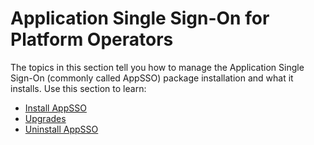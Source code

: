 # Application Single Sign-On for Platform Operators

The topics in this section tell you how to manage the Application Single Sign-On (commonly called AppSSO)
package installation and what it installs. Use this section to learn:

- [Install AppSSO](installation.hbs.md)
- [Upgrades](upgrades.hbs.md)
- [Uninstall AppSSO](uninstallation.hbs.md)
